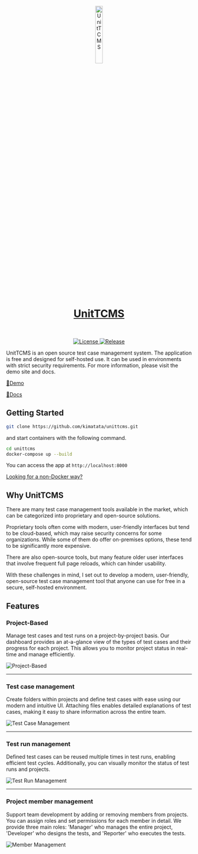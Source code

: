 <p align="center">
  <a href="https://www.unittcms.org/en">
    <img width="20%" src="https://raw.githubusercontent.com/kimatata/unittcms/refs/heads/main/frontend/public/favicon/icon-192.png" alt="UnitTCMS" />
    <h1 align="center">UnitTCMS</h1>
  </a>
</p>
</br>
<p align="center">
  <a href="https://github.com/kimatata/unittcms/blob/main/LICENSE">
    <img src="https://img.shields.io/github/license/kimatata/unittcms" alt="License">
  </a>
  <a href="https://github.com/kimatata/unittcms/releases">
    <img src="https://img.shields.io/github/v/release/kimatata/unittcms" alt="Release">
  </a>
</p>

UnitTCMS is an open source test case management system. The application is free and designed for self-hosted use. It can be used in environments with strict security requirements. For more information, please visit the demo site and docs.

[🧪Demo](https://www.unittcms.org)

[📘Docs](https://kimatata.github.io/unittcms/docs)

## Getting Started

```bash
git clone https://github.com/kimatata/unittcms.git
```

and start containers with the following command.

```bash
cd unittcms
docker-compose up --build
```

You can access the app at `http://localhost:8000`

[Looking for a non-Docker way?](https://kimatata.github.io/unittcms/docs/getstarted/manual)

## Why UnitTCMS

There are many test case management tools available in the market, which can be categorized into proprietary and open-source solutions.

Proprietary tools often come with modern, user-friendly interfaces but tend to be cloud-based, which may raise security concerns for some organizations. While some of them do offer on-premises options, these tend to be significantly more expensive.

There are also open-source tools, but many feature older user interfaces that involve frequent full page reloads, which can hinder usability.

With these challenges in mind, I set out to develop a modern, user-friendly, open-source test case management tool that anyone can use for free in a secure, self-hosted environment.

## Features

### Project-Based

Manage test cases and test runs on a project-by-project basis. Our dashboard provides an at-a-glance view of the types of test cases and their progress for each project. This allows you to monitor project status in real-time and manage efficiently.

![Project-Based](./frontend/public/top/light/project.png)

<hr />

### Test case management

Create folders within projects and define test cases with ease using our modern and intuitive UI. Attaching files enables detailed explanations of test cases, making it easy to share information across the entire team.

![Test Case Management](./frontend/public/top/light/case.png)

<hr />

### Test run management

Defined test cases can be reused multiple times in test runs, enabling efficient test cycles. Additionally, you can visually monitor the status of test runs and projects.

![Test Run Management](./frontend/public/top/light/run.png)

<hr />

### Project member management

Support team development by adding or removing members from projects. You can assign roles and set permissions for each member in detail. We provide three main roles: 'Manager' who manages the entire project, 'Developer' who designs the tests, and 'Reporter' who executes the tests.

![Member Management](./frontend/public/top/light/member.png)
